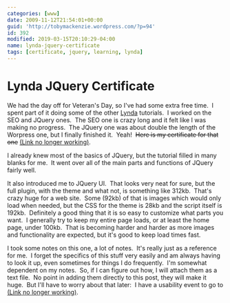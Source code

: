 ```yaml
---
categories: [www]
date: 2009-11-12T21:54:01+00:00
guid: 'http://tobymackenzie.wordpress.com/?p=94'
id: 392
modified: 2019-03-15T20:10:29-04:00
name: lynda-jquery-certificate
tags: [certificate, jquery, learning, lynda]
---
```


Lynda JQuery Certificate
========================

We had the day off for Veteran's Day, so I've had some extra free time.  I spent part of it doing some of the other [Lynda](http://lynda.com) tutorials.  I worked on the SEO and JQuery ones.  The SEO one is crazy long and it felt like I was making no progress.  The JQuery one was about double the length of the Worpress one, but I finally finished it.  Yeah!  <del>Here is my certificate for that one</del> <ins>(<abbr title="Former link http://www.lynda.com/home/CertificateOfCompletion/ViewCourseCertificate.aspx?lpk57=2D5995AC0BD8491CB5AC1859A67CECE4&utm_source=LDC&utm_medium=partner&utm_content=link&utm_campaign=cert_of_comp">Link</abbr> no longer working)</ins>.

I already knew most of the basics of JQuery, but the tutorial filled in many blanks for me.  It went over all of the main parts and functions of JQuery fairly well.

It also introduced me to JQuery UI.  That looks very neat for sure, but the full plugin, with the theme and what not, is something like 312kb.  That's crazy huge for a web site.  Some (92kb) of that is images which would only load when needed, but the CSS for the theme is 28kb and the script itself is 192kb.  Definitely a good thing that it is so easy to customize what parts you want.  I generally try to keep my entire page loads, or at least the home page, under 100kb.  That is becoming harder and harder as more images and functionality are expected, but it's good to keep load times fast.

I took some notes on this one, a lot of notes.  It's really just as a reference for me.  I forget the specifics of this stuff very easily and am always having to look it up, even sometimes for things I do frequently.  I'm somewhat dependent on my notes.  So, if I can figure out how, I will attach them as a text file.  No point in adding them directly to this post, they will make it huge.  But I'll have to worry about that later:  I have a usability event to go to <ins>(<abbr title="Former link http://neoupa.org/Default.aspx?pageId=11863&eventId=95269&EventViewMode=EventDetails">Link</abbr> no longer working)</ins>.
